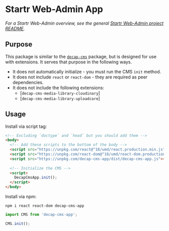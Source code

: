 # Startr Web-Admin App
_For a Startr Web-Admin overview, see the general [Startr Web-Admin project README](https://github.com/decaporg/decap-cms)._

## Purpose
This package is similar to the [`decap-cms`](https://github.com/decaporg/decap-cms/tree/main/packages/decap-cms/) package, but is designed for use with extensions. It serves that purpose in the following ways.

- It does not automatically initialize - you must run the CMS `init` method.
- It does not include `react` or `react-dom` - they are required as peer dependencies.
- It does not include the following extensions:
  - [`decap-cms-media-library-cloudinary`]
  - [`decap-cms-media-library-uploadcare`]
  
## Usage
Install via script tag:

```html
<!-- Excluding `doctype` and `head` but you should add them -->
<body>
  <!-- Add these scripts to the bottom of the body -->
  <script src="https://unpkg.com/react@^18/umd/react.production.min.js"></script>
  <script src="https://unpkg.com/react-dom@^18/umd/react-dom.production.min.js"></script>
  <script src="https://unpkg.com/decap-cms-app/dist/decap-cms-app.js"></script>
  
  <!-- Initialize the CMS -->
  <script>
    DecapCmsApp.init();
  </script>
</body>
```

Install via npm:

```
npm i react react-dom decap-cms-app
```

```js
import CMS from 'decap-cms-app';

CMS.init();
```
